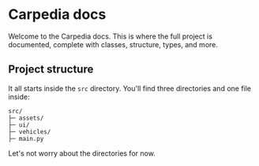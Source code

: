 # Carpedia docs
Welcome to the Carpedia docs. This is where the full project is documented, complete with classes, structure, types, and more.

## Project structure
It all starts inside the `src` directory. You'll find three directories and one file inside:

```
src/
├─ assets/
├─ ui/
├─ vehicles/
├─ main.py
```

Let's not worry about the directories for now.
